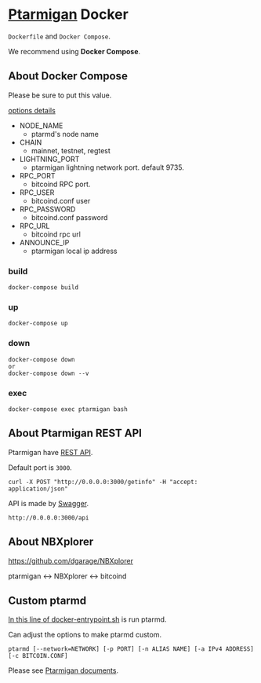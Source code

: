 # [Ptarmigan](https://github.com/nayutaco/ptarmigan) Docker

`Dockerfile` and `Docker Compose`.

We recommend using **Docker Compose**.

## About Docker Compose

Please be sure to put this value.

[options details](https://github.com/nayutaco/ptarmigan/blob/master/docs/ptarmd.md)

- NODE_NAME
    - ptarmd's node name 
- CHAIN
    - mainnet, testnet, regtest
- LIGHTNING_PORT
    - ptarmigan lightning network port. default 9735.
- RPC_PORT
    - bitcoind RPC port.
- RPC_USER
    - bitcoind.conf user
- RPC_PASSWORD
    - bitcoind.conf password
- RPC_URL
    - bitcoind rpc url
- ANNOUNCE_IP
    - ptarmigan local ip address    

### build

```
docker-compose build
```

### up

```
docker-compose up
```

### down

```
docker-compose down 
or
docker-compose down --v
```

### exec

```
docker-compose exec ptarmigan bash
```

## About Ptarmigan REST API

Ptarmigan have [REST API](https://github.com/nayutaco/ptarmigan/blob/master/docs/howtouse_rest_api.md).

Default port is `3000`.

```
curl -X POST "http://0.0.0.0:3000/getinfo" -H "accept: application/json"
```

API is made by [Swagger](https://swagger.io/).

```
http://0.0.0.0:3000/api
```

## About NBXplorer

https://github.com/dgarage/NBXplorer

ptarmigan <-> NBXplorer <-> bitcoind


## Custom ptarmd

[In this line of docker-entrypoint.sh](https://github.com/nayutaco/docker-ptarmigan/blob/master/ptarm/docker-entrypoint.sh#L18) is run ptarmd.

Can adjust the options to make ptarmd custom.

```
ptarmd [--network=NETWORK] [-p PORT] [-n ALIAS NAME] [-a IPv4 ADDRESS] [-c BITCOIN.CONF]
```

Please see [Ptarmigan documents](https://github.com/nayutaco/ptarmigan/blob/master/docs/ptarmd.md).
